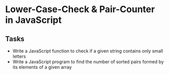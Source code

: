 # Lower-Case-Check & Pair-Counter in JavaScript
## Tasks 
* Write a JavaScript function to check if a given string contains only small letters
* Write a JavaScript program to find the number of sorted pairs formed by its elements of a given array

